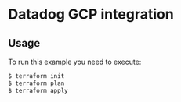 # Datadog GCP integration

## Usage

To run this example you need to execute:

```bash
$ terraform init
$ terraform plan
$ terraform apply
```
